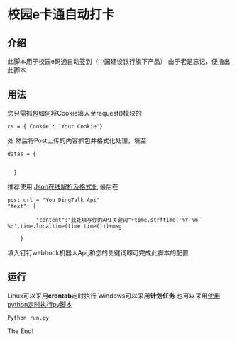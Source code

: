 # 校园e卡通自动打卡
## **介绍**
此脚本用于校园e码通自动签到（中国建设银行旗下产品）
由于老是忘记，便撸出此脚本
## **用法**
您只需抓包如何将Cookie填入至request()模块的
```
cs = {'Cookie': 'Your Cookie'}
```
处
然后将Post上传的内容抓包并格式化处理，填至
```
datas = {


  }
```
推荐使用
[Json在线解析及格式化](https://www.json.cn/)
最后在
```
post_url = "You DingTalk Api"
"text": {

         "content":"此处填写你的API关键词"+time.strftime('%Y-%m-%d',time.localtime(time.time()))+msg

    }
```
填入钉钉webhook机器人Api,和您的关键词即可完成此脚本的配置

## **运行**
Linux可以采用**crontab**定时执行
Windows可以采用**计划任务**
也可以采用[使用python定时执行py脚本](https://ptype.info/2020/03/17/使用python定时执行py脚本/)
```
Python run.py
```
The End!
